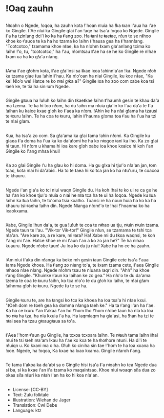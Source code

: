 # ǃOaq zauhn

##
Nǂoahn o Ngede, ǃoqoa, ha zauhn kota ǃ'hoan nǀuia ha ǃka ǂxan ǃ'aua ha ǀ'ae ko Gingile. ǁ'Ae nǀui ka Gingile gǀai ǀ'an ǃaqe ha tsa'a ǃoqoa ko Ngede. Gingile ǁ'a ha tzinǃang dci'i ko ka ha ǂ'ang zoo. Ha ǂani te ǂaeǂae, nǃun te se nǁhoo khoe ko ǂ'auce te ka ha ho tzama ko ǃaihn ǁ'hausa gea ha ǁ'hannǃang. "Tcotcotco," tzamama khoe nǁae, ka ha nǃohm ǁxam gǀa'anǃang tcima ko ǃaihn ǃ'o, ǁu, "tcotcotco," ha ǃ'au, nǃomtsau ǁ'ae ha se he ko Gingile re nǃhae ǁxam ua ha ko gǃa'a nǀang.

##
ǁAma ǁ'ae gǃohm kota, ǁ'ae gǃa'insi sa ǁkae ǀxoa ǃahinnǃa'an ǃka. Ngede nǃoh ka tzama gǀae ǁua ǃahin ǁ'hau. Ka nǃo'oan ha nǀai Gingile, ku koe nǁae, "Ka ke! Nǃo’o we! Hatce re ko nǂai gǂka a?" Gingile ǀoa ho zoo com xabe koa tsi ǂaeh ke, te tia ha sin ǂum Ngede.

##
Gingile gǁxua ha ǃuǃuh ko ǃaihn din ǁkaeǁkae ǃaihn ǁ'haumh gesin te khau da'a ma tzema. Te ka hi too nǃom, ha du ǃaihn ma nǀuia gǂa'in ko ǀ'ua da'a te ǁ'a ǃaihan ku kaice kxae gǃoh ko ǁ'aea ka nǃom. ǃAhin ke ha nǃai gǃama ha tzausi te ǂxuru ǃaihn. Te ha coa te ǂxuru, ǃahin ǁ'hauma gǃoma toa ǂ'au ha ǀ'ua ha tzi te nǃai gǃam.

##
Kua, ha tsa'a zo com. Sa gǃa'ama ka gǃai ǁama ǃahin nǃomi. Ka Gingile ku gǀaea ǁ'a doma ha ǀ'ua ka ko da'aǃomi he ha ko nǂogoe ǂani ka ǀho. Ka zo gǃai hi taun. Hi nǃom u khama hi ǀoa kare gǃoh xabe ǀoa khoe kxaice hi koh ǀ'an Gingile ko ǃ'ang mhsa khui!

##
Ka zo gǃai Gingile ǀ'u ha gǃau ko hi doma. Ha gu gǃxa hi tjuǀ'o nǃa'an jan, ǂom tcaq, kota nǀai hi da'abisi. Ha to te ǁaea hi ko tca jan ko ha nǁu'uru, te coacoa te khauru.

##
Ngede ǀ'an gǀa'a ko tci nǀui waqn Gingile du. Ha koh ǃhai te ko ui re ca ge he ha ǀ'an ko khoe tjuǀ'o nǀuia o nǀai he nǁa tca ha te ui ha ǃoqoa. Ngede ku ǁua ǃaihn ka ǁua ǃaihn, te to'oma tsia kxaǀho. Toansi re ha noun huia ha ko ka ha khauru tsi-ǂaeha ǃaihn din. Ngede Nǀanga nǃomǃ'o te ǃhai ǃ'hoanma ko ha ǀxaokxama.

##
Xabe, Gingile ǃhun da'a, te gua ǃuǃuh te coa te nǂhao ua tju, nǂuin nǂuin tzama. Ngede taun te ǃ'au. "Vik-tor Vik-tor!" Gingile nǃun, se tzamama te tshi tca nǃa'an. "Are kare zo, a re kare, mi ǂara? Ha! Xabe mi du ǁkoa waqnsi, te koh ǃ'ang mi ǀ'ae. Hatce khoe re mi ǂ'aun ǀ'an a ko zo jan he?" Te ha nǂhao kuauru. Ngede nǃobe taun! Ju ǀoa ko du ju nǀui! Xabe ha ho ce ha zauhn.

##
ǀAm nǀui ǁ'aka din nǃanga ka beke mh gesin ǂaun Gingile cete tsa'a ǃ'aua ǁama Ngede khoea. Ha ǂ'ang zo nǀang to'a, te ǁxam tzama cete, ǁ'aea Gingile nǂhaoa nǃae nǃang. Ngede nǃohm tsau te nǃuana ǀaqri din. "Ahh" ha khoe ǂ'ang Gingile. "Khuinke ǂ'aun ka ǃaihan ke zo gea." Ha nǃo'o te du da'ama tzema te coa te ǂxuru ǃaihn, ko tca nǃo'o te du gǃoh ko ǃaihn, te nǃai gǃam ǃaihnma gǃoh te ǂxuru. Ngede ǁu te se ha.

##
Gingile ǂxuru te, are ha ǂangsi ko tca ka khoea ha ǀoa tsa'a hi nǁae kxui. "ǁOeh dom re ǁoeh gea ka domma nǃanga ǂaeh ke." Ha ta ǂ'ang ǀ'an ha ǀ'ae. Ka ha ce ǂxuru ǃ'an ǁ'akaa ǃ'an ho ǃ'hom ǀho ǃ'hom nǃobe taun ha nǀa ka ǀoa ho nǂa ha tza, ha nǀa kxuia ǀ'a ha. Ha ǀaqmǀaqm ha gǀa'asi, ha ǃhan ha tzi te nǂai sea ha tzau gǂxaugǂaua sa to'a.

##
ǁ'Aea ǃ'hom ǂ'aun gu Gingile, ha tcxoa tcxoara ǃaihn. Te nǂauh tama ǃaihn ǁhai nǀui te tsi ǂaeh nǂa'am ǃkau ha ǀ'ae ko kxa te ha ǂhoǂhore nǁuni. Ha di'i te nǃuiqn u. Ko kxani ma o ha. Gǃuh ko ciniha sin ǁae ǃ'hom te ha ǀoa xoana ha ǃxoe. Ngede, ha ǃoqoa, Ka kxae ha ǀxao kxama. Gingile nǃaroh ǂ'ang.

##
Te ǁama ǁ'akoa ka da'abi sa o Gingile hisi tsa'a ǁ'a nǂoahn ko tca Ngede dua si ba, si ka kxae ǀ'an ǁ'a tzama ko maqaintsao. Khoe nǀui woaqn siǃa dua zo okaa siǃa nǁuri ka nǁah ǀ'an ha ko hi koa nǃa'an.

##
* License: [CC-BY]
* Text: Zulu folktale
* Illustration: Wiehan de Jager
* Translation: Cwi Debe
* Language: ktz
